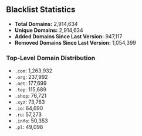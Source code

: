 ## Blacklist Statistics

- **Total Domains:** 2,914,634
- **Unique Domains:** 2,914,634
- **Added Domains Since Last Version:** 947,117
- **Removed Domains Since Last Version:** 1,054,399

### Top-Level Domain Distribution

-  `.com`: 1,263,932
-  `.org`: 237,992
-  `.net`: 177,699
-  `.top`: 115,689
-  `.shop`: 76,721
-  `.xyz`: 73,763
-  `.io`: 64,690
-  `.ru`: 57,273
-  `.info`: 50,353
-  `.pl`: 49,098
